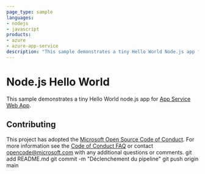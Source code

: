 ```yaml
---
page_type: sample
languages:
- nodejs
- javascript
products:
- azure
- azure-app-service
description: "This sample demonstrates a tiny Hello World Node.js app for Azure App Service."
---
```


# Node.js Hello World

This sample demonstrates a tiny Hello World node.js app for [App Service Web App](https://docs.microsoft.com/azure/app-service-web).

## Contributing

This project has adopted the [Microsoft Open Source Code of Conduct](https://opensource.microsoft.com/codeofconduct/). For more information see the [Code of Conduct FAQ](https://opensource.microsoft.com/codeofconduct/faq/) or contact [opencode@microsoft.com](mailto:opencode@microsoft.com) with any additional questions or comments.
git add README.md
git commit -m "Déclenchement du pipeline"
git push origin main
